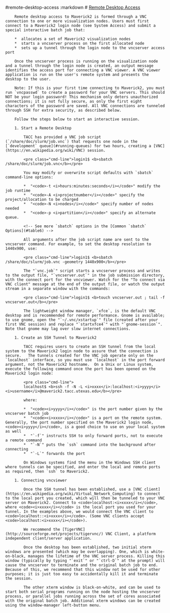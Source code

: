 #remote-desktop-access
	:markdown
		# [Remote Desktop Access](#remote-desktop-access)

		Remote desktop access to Maverick2 is formed through a VNC connection to one or more visualization nodes. Users must first connect to a Maverick2 login node (see System Access) and submit a special interactive batch job that:

		*  allocates a set of Maverick2 visualization nodes 
		*  starts a vncserver process on the first allocated node 
		*  sets up a tunnel through the login node to the vncserver access port 

		Once the vncserver process is running on the visualization node and a tunnel through the login node is created, an output message identifies the access port for connecting a VNC viewer. A VNC viewer application is run on the user's remote system and presents the desktop to the user.

		Note: If this is your first time connecting to Maverick2, you must run `vncpasswd` to create a password for your VNC servers. This should NOT be your login password! This mechanism only deters unauthorized connections; it is not fully secure, as only the first eight characters of the password are saved. All VNC connections are tunneled through SSH for extra security, as described below.

		Follow the steps below to start an interactive session.

		1. Start a Remote Desktop 

			TACC has provided a VNC job script (`/share/doc/slurm/job.vnc`) that requests one node in the [`development` queue](#running-queues) for two hours, creating a [VNC](https://en.wikipedia.org/wiki/VNC) session.

			<pre class="cmd-line">login1$ <b>sbatch /share/doc/slurm/job.vnc</b></pre>

			You may modify or overwrite script defaults with `sbatch` command-line options:

			*  "<code>-t <i>hours:minutes:seconds</i></code>" modify the job runtime 
			*  "<code>-A <i>projectnumber</i></code>" specify the project/allocation to be charged 
			*  "<code>-N <i>nodes</i></code>" specify number of nodes needed 
			*  "<code>-p <i>partition</i></code>" specify an alternate queue. 

			<!-- See more `sbatch` options in the [Common `sbatch` Options](#table6) -->

			All arguments after the job script name are sent to the vncserver command. For example, to set the desktop resolution to 1440x900, use:

			<pre class="cmd-line">login1$ <b>sbatch /share/doc/slurm/job.vnc -geometry 1440x900</b></pre>

			The "`vnc.job`" script starts a vncserver process and writes to the output file, "`vncserver.out`" in the job submission directory, with the connect port for the vncviewer. Watch for the "To connect via VNC client" message at the end of the output file, or watch the output stream in a separate window with the commands:

			<pre class="cmd-line">login1$ <b>touch vncserver.out ; tail -f vncserver.out</b></pre>

			The lightweight window manager, `xfce`, is the default VNC desktop and is recommended for remote performance. Gnome is available; to use gnome, open the "`~/.vnc/xstartup`" file (created after your first VNC session) and replace "`startxfce4`" with "`gnome-session`". Note that gnome may lag over slow internet connections.

		1. Create an SSH Tunnel to Maverick2 

			TACC requires users to create an SSH tunnel from the local system to the Maverick2 login node to assure that the connection is secure.   The tunnels created for the VNC job operate only on the `localhost` interface, so you must use `localhost` in the port forward argument, not the Maverick2 hostname.  On a Unix or Linux system, execute the following command once the port has been opened on the Maverick2 login node:

			<pre class="cmd-line">
			localhost$ <b>ssh -f -N -L <i>xxxx</i>:localhost:<i>yyyy</i> <i>username</i>@maverick2.tacc.utexas.edu</b></pre>

			where:

			*  "<code><i>yyyy</i></code>" is the port number given by the vncserver batch job 
			*  "<code><i>xxxx</i></code>" is a port on the remote system. Generally, the port number specified on the Maverick2 login node, <code><i>yyyy</i></code>, is a good choice to use on your local system as well 
			*  "`-f`" instructs SSH to only forward ports, not to execute a remote command 
			*  "`-N`" puts the `ssh` command into the background after connecting 
			*  "`-L`" forwards the port 

			On Windows systems find the menu in the Windows SSH client where tunnels can be specified, and enter the local and remote ports as required, then `ssh` to Maverick2.

		1. Connecting vncviewer 

			Once the SSH tunnel has been established, use a [VNC client](https://en.wikipedia.org/wiki/Virtual_Network_Computing) to connect to the local port you created, which will then be tunneled to your VNC server on Maverick2. Connect to <code>localhost:<i>xxxx</i></code>, where <code><i>xxxx</i></code> is the local port you used for your tunnel. In the examples above, we would connect the VNC client to <code>localhost::<i>xxxx</i></code>. (Some VNC clients accept <code>localhost:<i>xxxx</i></code>).

			We recommend the [TigerVNC](http://sourceforge.net/projects/tigervnc/) VNC Client, a platform independent client/server application.

			Once the desktop has been established, two initial xterm windows are presented (which may be overlapping). One, which is white-on-black, manages the lifetime of the VNC server process. Killing this window (typically by typing "`exit`" or "`ctrl-D`" at the prompt) will cause the vncserver to terminate and the original batch job to end. Because of this, we recommend that this window not be used for other purposes; it is just too easy to accidentally kill it and terminate the session.

			The other xterm window is black-on-white, and can be used to start both serial programs running on the node hosting the vncserver process, or parallel jobs running across the set of cores associated with the original batch job. Additional xterm windows can be created using the window-manager left-button menu.
